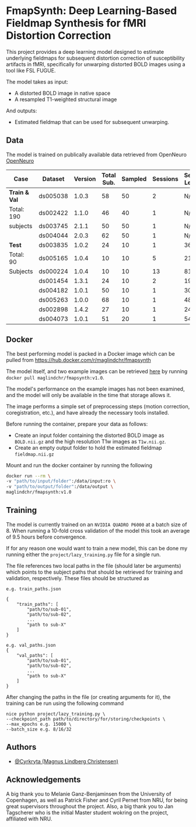 
# FmapSynth: Deep Learning-Based Fieldmap Synthesis for fMRI Distortion Correction

This project provides a deep learning model designed to estimate underlying fieldmaps for subsequent distortion correction of susceptibility artifacts in fMRI, specifically for unwarping distorted BOLD images using a tool like FSL FUGUE.

The model takes as input:
* A distorted BOLD image in native space
* A resampled T1-weighted structural image

And outputs:
* Estimated fieldmap that can be used for subsequent unwarping.

## Data
The model is trained on publically available data retrieved from OpenNeuro
[OpenNeuro](https://openneuro.org/)

| Case           | Dataset  | Version | Total Sub. | Sampled | Sessions | Seq. Len. | Vendor / Strength | Healthy | State | BOLD Dir. | Fmap. Dir. |
|----------------|----------|---------|------------|---------|----------|-----------|-------------------|---------|-------|-----------|------------|
| **Train & Val**| ds005038 | 1.0.3   | 58         | 50      | 2        | N/A       | S / 3             | Y       | R     | j-        | j-         |
| Total: 190     | ds002422 | 1.1.0   | 46         | 40      | 1        | N/A       | S / 1.5           | Y       | R     | j-        | -          |
| subjects       | ds003745 | 2.1.1   | 50         | 50      | 1        | N/A       | S / 3             | Y       | T     | j-        | j-         |
|                | ds004044 | 2.0.3   | 62         | 50      | 1        | N/A       | S / 3             | Y       | T     | j-        | i          |
| **Test**       | ds003835 | 1.0.2   | 24         | 10      | 1        | 360       | S / 3             | Y       | R/T   | j-        | j-         |
| Total: 90      | ds005165 | 1.0.4   | 10         | 10      | 5        | 212       | S / 3             | Y       | R     | j-        | j-         |
| Subjects       | ds000224 | 1.0.4   | 10         | 10      | 13       | 818       | S / 3             | Y       | R     | j-        | j-         |
|                | ds001454 | 1.3.1   | 24         | 10      | 2        | 195       | S / 3             | Y       | R     | j-        | j-         |
|                | ds004182 | 1.0.1   | 50         | 10      | 1        | 300       | S / 3             | Y       | R     | j         | j          |
|                | ds005263 | 1.0.0   | 68         | 10      | 1        | 488       | S / 3             | Y       | T     | j         | j-         |
|                | ds002898 | 1.4.2   | 27         | 10      | 1        | 242       | S / 3             | Y       | R     | i         | i          |
|                | ds004073 | 1.0.1   | 51         | 20      | 1        | 545       | P / 3             | Y       | T     | j         | j          |


## Docker

The best performing model is packed in a Docker image which can be pulled from https://hub.docker.com/r/maglindchr/fmapsynth

The model itself, and two example images can be retrieved [here](https://drive.google.com/drive/folders/1V2RDDLP2VzG8n5O6mMlezzlZXzB1QnT5?usp=drive_link) by running `docker pull maglindchr/fmapsynth:v1.0`. 

The model's performance on the example images has not been examined, and the model will only be available in the time that storage allows it.

The image performs a simple set of preprocessing steps (motion correction, coregistration, etc.), and have already the necessary tools installed.

Before running the container, prepare your data as follows:
* Create an input folder containing the distorted BOLD image as `BOLD.nii.gz` and the high resolution T1w images as `T1w.nii.gz`.
* Create an empty output folder to hold the estimated fieldmap `fieldmap.nii.gz` 

Mount and run the docker container by running the following

```bash
docker run --rm \
-v "path/to/input/folder":/data/input:ro \
-v "path/to/output/folder":/data/output \
maglindchr/fmapsynth:v1.0
```


## Training

The model is currently trained on an `NVIDIA QUADRO P6000` at a batch size of 8. When running a 10-fold cross validation of the model this took an average of 9.5 hours before convergence.

If for any reason one would want to train a new model, this can be done my running either the `project/lazy_training.py` file for a single run. 

The file references two local paths in the file (should later be arguments) which points to the subject paths that should be retrieved for training and validation, respectively. These files should be structured as

```
e.g. train_paths.json

{
    "train_paths": [
        "path/to/sub-01",
        "path/to/sub-02",
        ...
        "path to sub-X"
    ]
}

e.g. val_paths.json
{
    "val_paths": [
        "path/to/sub-01",
        "path/to/sub-02",
        ...
        "path to sub-X"
    ]
}
```

After changing the paths in the file (or creating arguments for it), the training can be run using the following command

```shell
nice python project/lazy_training.py \
--checkpoint_path path/to/directory/for/storing/checkpoints \
--max_epochs e.g. 15000 \
--batch_size e.g. 8/16/32
```

## Authors

- [@Cyrkryta (Magnus Lindberg Christensen)](https://github.com/Cyrkryta/)


## Acknowledgements
A big thank you to Melanie Ganz-Benjaminsen from the University of Copenhagen, as well as Patrick Fisher and Cyril Pernet from NRU, for being great supervisors throughout the project. Also, a big thank you to Jan Tagscherer who is the initial Master student wokring on the project, affiliated with NRU.
